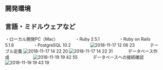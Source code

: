 ## 開発環境
言語・ミドルウェアなど
---
・ローカル開発PC（Mac）　　
　　
・Ruby 2.5.1　　
　　
・Ruby on Rails 5.1.6　　
　　
・PostgreSQL 10.2　　
　　
![2018-11-17 12 06 23](https://user-images.githubusercontent.com/35171408/48656641-64e61280-ea6b-11e8-9d4d-868bca99d9fc.png)
　　　
テーブル定義
![2018-11-17 14 22 20](https://user-images.githubusercontent.com/35171408/48657480-b21ab200-ea74-11e8-9940-c446a06180ee.png)
![2018-11-17 14 22 31](https://user-images.githubusercontent.com/35171408/48657481-b3e47580-ea74-11e8-97c2-91a63e2179f0.png)
　　　
データベース作成　　　
 　　
![2018-11-19 19 42 55](https://user-images.githubusercontent.com/35171408/48703390-d9b97800-ec36-11e8-8a90-230ac524ca9d.png)
　　　
データベースへの接続確認　　　
　　　
![2018-11-19 19 43 19](https://user-images.githubusercontent.com/35171408/48703391-da520e80-ec36-11e8-8340-fed00c4ada29.png)
